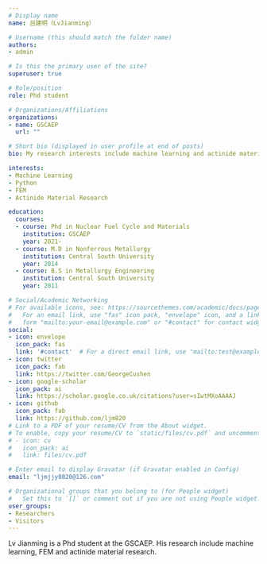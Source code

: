```yaml
---
# Display name
name: 吕建明（LvJianming）

# Username (this should match the folder name)
authors:
- admin

# Is this the primary user of the site?
superuser: true

# Role/position
role: Phd student

# Organizations/Affiliations
organizations:
- name: GSCAEP
  url: ""

# Short bio (displayed in user profile at end of posts)
bio: My research interests include machine learning and actinide material research.

interests:
- Machine Learning
- Python
- FEM
- Actinide Material Research

education:
  courses:
  - course: Phd in Nuclear Fuel Cycle and Materials
    institution: GSCAEP
    year: 2021-
  - course: M.D in Nonferrous Metallurgy
    institution: Central South University
    year: 2014
  - course: B.S in Metallurgy Engineering
    institution: Central South University
    year: 2011

# Social/Academic Networking
# For available icons, see: https://sourcethemes.com/academic/docs/page-builder/#icons
#   For an email link, use "fas" icon pack, "envelope" icon, and a link in the
#   form "mailto:your-email@example.com" or "#contact" for contact widget.
social:
- icon: envelope
  icon_pack: fas
  link: '#contact'  # For a direct email link, use "mailto:test@example.org".
- icon: twitter
  icon_pack: fab
  link: https://twitter.com/GeorgeCushen
- icon: google-scholar
  icon_pack: ai
  link: https://scholar.google.co.uk/citations?user=sIwtMXoAAAAJ
- icon: github
  icon_pack: fab
  link: https://github.com/ljm820
# Link to a PDF of your resume/CV from the About widget.
# To enable, copy your resume/CV to `static/files/cv.pdf` and uncomment the lines below.
# - icon: cv
#   icon_pack: ai
#   link: files/cv.pdf

# Enter email to display Gravatar (if Gravatar enabled in Config)
email: "ljmjjy0820@126.com"

# Organizational groups that you belong to (for People widget)
#   Set this to `[]` or comment out if you are not using People widget.
user_groups:
- Researchers
- Visitors
---
```


Lv Jianming is a Phd student at the GSCAEP. His research include machine learning, FEM and actinide material research.
